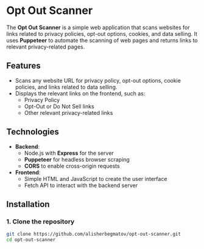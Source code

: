 # Opt Out Scanner

The **Opt Out Scanner** is a simple web application that scans websites for links related to privacy policies, opt-out options, cookies, and data selling. It uses **Puppeteer** to automate the scanning of web pages and returns links to relevant privacy-related pages.

## Features

- Scans any website URL for privacy policy, opt-out options, cookie policies, and links related to data selling.
- Displays the relevant links on the frontend, such as:
  - Privacy Policy
  - Opt-Out or Do Not Sell links
  - Other relevant privacy-related links

## Technologies

- **Backend**:
  - Node.js with **Express** for the server
  - **Puppeteer** for headless browser scraping
  - **CORS** to enable cross-origin requests
- **Frontend**:
  - Simple HTML and JavaScript to create the user interface
  - Fetch API to interact with the backend server

## Installation

### 1. Clone the repository

```bash
git clone https://github.com/alisherbegmatov/opt-out-scanner.git
cd opt-out-scanner
```
